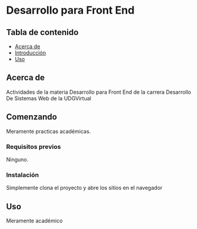 # Desarrollo para Front End

## Tabla de contenido

+ [Acerca de](#about)
+ [Introducción](#getting_started)
+ [Uso](#usage)

## Acerca de <a name = "about"> </a>

Actividades de la materia Desarrollo para Front End de la carrera Desarrollo De Sistemas Web de la UDGVirtual

## Comenzando <a name = "getting_started"> </a>

Meramente practicas académicas.

### Requisitos previos

Ninguno.

### Instalación

Simplemente clona el proyecto y abre los sitios en el navegador

## Uso <a name = "usage"> </a>

Meramente académico